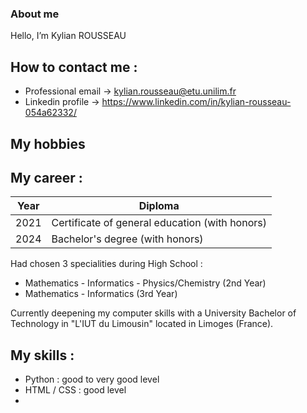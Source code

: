 ### About me 

Hello, I’m Kylian ROUSSEAU

## How to contact me :
  - Professional email -> kylian.rousseau@etu.unilim.fr
  - Linkedin profile -> https://www.linkedin.com/in/kylian-rousseau-054a62332/

## My hobbies

## My career :
| Year | Diploma |
|----------|----------|
| 2021 | Certificate of general education (with honors) |
| 2024 | Bachelor's degree (with honors) |

Had chosen 3 specialities during High School :
  - Mathematics - Informatics - Physics/Chemistry (2nd Year)
  - Mathematics - Informatics (3rd Year)

Currently deepening my computer skills with a University Bachelor of Technology in "L'IUT du Limousin" located in Limoges (France).

## My skills : 
  - Python : good to very good level
  - HTML / CSS : good level
  - 



<!---
krousseau19/krousseau19 is a ✨ special ✨ repository because its `README.md` (this file) appears on your GitHub profile.
You can click the Preview link to take a look at your changes.
--->
